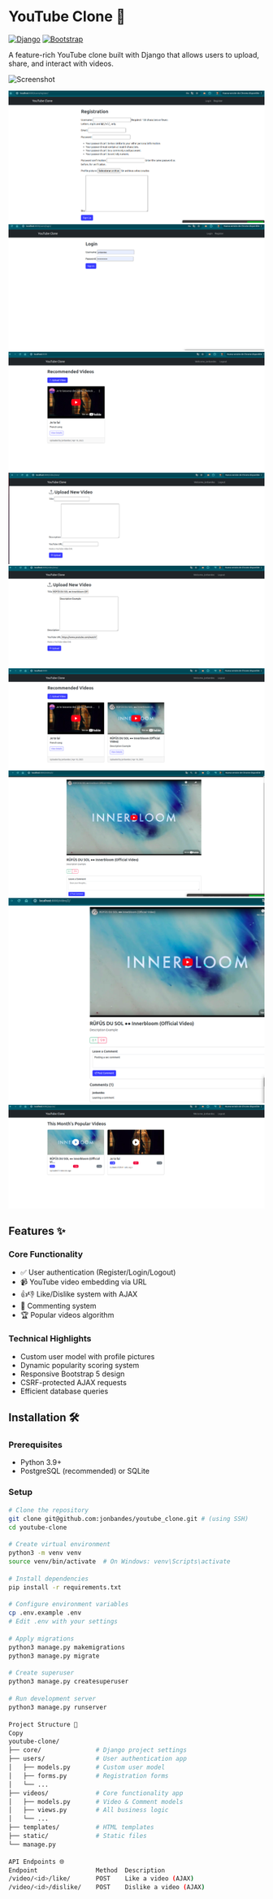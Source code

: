 # YouTube Clone 🎥

[![Django](https://img.shields.io/badge/Django-4.2-brightgreen)](https://www.djangoproject.com/)
[![Bootstrap](https://img.shields.io/badge/Bootstrap-5.3-blueviolet)](https://getbootstrap.com/)

A feature-rich YouTube clone built with Django that allows users to upload, share, and interact with videos.

![Screenshot](screenshot.png) <!-- Add your screenshot later -->


![alt text](image.png)
![alt text](image-1.png)
![alt text](image-2.png)
![alt text](image-3.png)
![alt text](image-4.png)
![alt text](image-5.png)
![alt text](image-7.png)
![alt text](image-8.png)
![alt text](image-9.png)


## Features ✨

### Core Functionality
- ✅ User authentication (Register/Login/Logout)
- 📹 YouTube video embedding via URL
- 👍👎 Like/Dislike system with AJAX
- 💬 Commenting system
- 🏆 Popular videos algorithm

### Technical Highlights
- Custom user model with profile pictures
- Dynamic popularity scoring system
- Responsive Bootstrap 5 design
- CSRF-protected AJAX requests
- Efficient database queries

## Installation 🛠️

### Prerequisites
- Python 3.9+
- PostgreSQL (recommended) or SQLite

### Setup
```bash
# Clone the repository
git clone git@github.com:jonbandes/youtube_clone.git # (using SSH)
cd youtube-clone

# Create virtual environment
python3 -m venv venv
source venv/bin/activate  # On Windows: venv\Scripts\activate

# Install dependencies
pip install -r requirements.txt

# Configure environment variables
cp .env.example .env
# Edit .env with your settings

# Apply migrations
python3 manage.py makemigrations
python3 manage.py migrate

# Create superuser
python3 manage.py createsuperuser

# Run development server
python3 manage.py runserver

Project Structure 📂
Copy
youtube-clone/
├── core/               # Django project settings
├── users/              # User authentication app
│   ├── models.py       # Custom user model
│   ├── forms.py        # Registration forms
│   └── ...
├── videos/             # Core functionality app
│   ├── models.py       # Video & Comment models
│   ├── views.py        # All business logic
│   └── ...
├── templates/          # HTML templates
├── static/             # Static files
└── manage.py

API Endpoints 🌐
Endpoint	            Method	Description
/video/<id>/like/	    POST	Like a video (AJAX)
/video/<id>/dislike/	POST	Dislike a video (AJAX)
